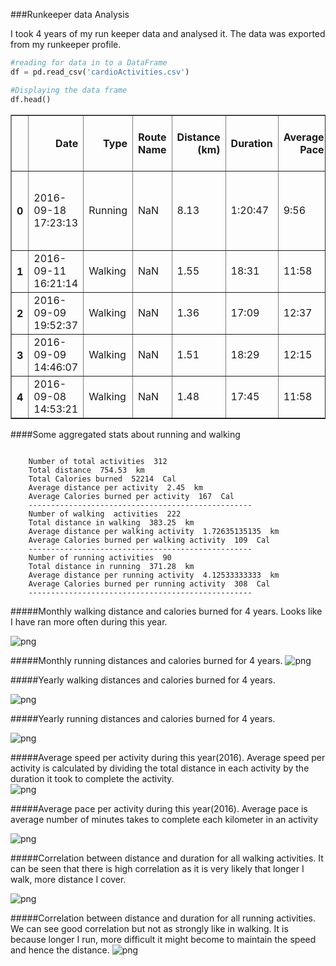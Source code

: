 ###Runkeeper data Analysis

I took 4 years of my run keeper data and analysed it. The data was exported from my runkeeper profile.

```python
#reading for data in to a DataFrame
df = pd.read_csv('cardioActivities.csv')

```

```python
#Displaying the data frame
df.head()
```




<div>
<table border="1" class="dataframe">
  <thead>
    <tr style="text-align: right;">
      <th></th>
      <th>Date</th>
      <th>Type</th>
      <th>Route Name</th>
      <th>Distance (km)</th>
      <th>Duration</th>
      <th>Average Pace</th>
      <th>Average Speed (km/h)</th>
      <th>Calories Burned</th>
      <th>Climb (m)</th>
      <th>Average Heart Rate (bpm)</th>
      <th>Notes</th>
      <th>GPX File</th>
    </tr>
  </thead>
  <tbody>
    <tr>
      <th>0</th>
      <td>2016-09-18 17:23:13</td>
      <td>Running</td>
      <td>NaN</td>
      <td>8.13</td>
      <td>1:20:47</td>
      <td>9:56</td>
      <td>6.04</td>
      <td>526.000000</td>
      <td>85.85</td>
      <td>NaN</td>
      <td>Slow and good run. Perfect weather.</td>
      <td>2016-09-18-1723.gpx</td>
    </tr>
    <tr>
      <th>1</th>
      <td>2016-09-11 16:21:14</td>
      <td>Walking</td>
      <td>NaN</td>
      <td>1.55</td>
      <td>18:31</td>
      <td>11:58</td>
      <td>5.01</td>
      <td>89.975704</td>
      <td>NaN</td>
      <td>NaN</td>
      <td>Walking</td>
      <td>NaN</td>
    </tr>
    <tr>
      <th>2</th>
      <td>2016-09-09 19:52:37</td>
      <td>Walking</td>
      <td>NaN</td>
      <td>1.36</td>
      <td>17:09</td>
      <td>12:37</td>
      <td>4.75</td>
      <td>84.963795</td>
      <td>NaN</td>
      <td>NaN</td>
      <td>Walking</td>
      <td>NaN</td>
    </tr>
    <tr>
      <th>3</th>
      <td>2016-09-09 14:46:07</td>
      <td>Walking</td>
      <td>NaN</td>
      <td>1.51</td>
      <td>18:29</td>
      <td>12:15</td>
      <td>4.90</td>
      <td>89.021055</td>
      <td>NaN</td>
      <td>NaN</td>
      <td>Walking</td>
      <td>NaN</td>
    </tr>
    <tr>
      <th>4</th>
      <td>2016-09-08 14:53:21</td>
      <td>Walking</td>
      <td>NaN</td>
      <td>1.48</td>
      <td>17:45</td>
      <td>11:58</td>
      <td>5.01</td>
      <td>88.066405</td>
      <td>NaN</td>
      <td>NaN</td>
      <td>Walking</td>
      <td>NaN</td>
    </tr>
  </tbody>
</table>
</div>


####Some aggregated stats about running and walking 
```

    Number of total activities  312
    Total distance  754.53  km
    Total Calories burned  52214  Cal
    Average distance per activity  2.45  km
    Average Calories burned per activity  167  Cal
    --------------------------------------------------
    Number of walking  activities  222
    Total distance in walking  383.25  km
    Average distance per walking activity  1.72635135135  km
    Average Calories burned per walking activity  109  Cal
    --------------------------------------------------
    Number of running activities  90
    Total distance in running  371.28  km
    Average distance per running activity  4.12533333333  km
    Average Calories burned per running activity  308  Cal
    --------------------------------------------------
```


#####Monthly walking distance and calories burned for 4 years. Looks like I have ran more often during this year. 

![png](output_3_0.png)


#####Monthly running distances and calories burned for 4 years. 
![png](output_4_0.png)



#####Yearly walking distances and calories burned for 4 years. 

![png](output_5_0.png)


#####Yearly running distances and calories burned for 4 years. 

![png](output_6_0.png)




#####Average speed per activity during this year(2016). Average speed per activity is calculated by dividing the total distance in each activity by the duration it took to complete the activity.  
![png](output_7_0.png)


#####Average pace per activity during this year(2016). Average pace is average number of minutes takes to complete each kilometer in an activity


![png](output_8_0.png)



#####Correlation between distance and duration for all walking activities. It can be seen that there is high correlation as it is very likely that longer I walk, more distance I cover.

![png](output_9_0.png)


#####Correlation between distance and duration for all running activities. We can see good correlation but not as strongly like in walking. It is because longer I run, more difficult it might become to maintain the speed and hence the distance. 
![png](output_11_0.png)
